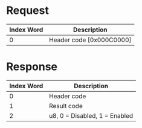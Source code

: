 # Request

| Index Word | Description                |
|------------|----------------------------|
| 0          | Header code \[0x000C0000\] |

# Response

| Index Word | Description                   |
|------------|-------------------------------|
| 0          | Header code                   |
| 1          | Result code                   |
| 2          | u8, 0 = Disabled, 1 = Enabled |